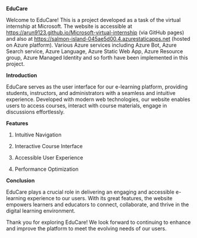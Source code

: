 **EduCare**

Welcome to EduCare! This is a project developed as a task of the virtual internship at Microsoft.
The website is accessible at https://arun9123.github.io/Microsoft-virtual-internship (via GitHub pages) and also at https://salmon-island-045ae5d00.4.azurestaticapps.net (hosted on Azure platform). Various Azure services including Azure Bot, Azure Search service, Azure Language, Azure Static Web App, Azure Resource group, Azure Managed Identity and so forth have been implemented in this project.

**Introduction**

EduCare serves as the user interface for our e-learning platform, providing students, instructors, and administrators with a seamless and intuitive experience. Developed with modern web technologies, our website enables users to access courses, interact with course materials, engage in discussions effortlessly.

**Features**

1. Intuitive Navigation

2. Interactive Course Interface

3. Accessible User Experience

4. Performance Optimization

**Conclusion**

EduCare plays a crucial role in delivering an engaging and accessible e-learning experience to our users. With its great features, the website empowers learners and educators to connect, collaborate, and thrive in the digital learning environment.

Thank you for exploring EduCare! We look forward to continuing to enhance and improve the platform to meet the evolving needs of our users.
